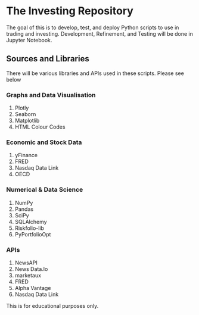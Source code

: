 # The Investing Repository
The goal of this is to develop, test, and deploy Python scripts to use in trading and investing.
Development, Refinement, and Testing will be done in Jupyter Notebook. 

## Sources and Libraries
There will be various libraries and APIs used in these scripts. Please see below

### Graphs and Data Visualisation
1. Plotly 
2. Seaborn
3. Matplotlib
4. HTML Colour Codes

### Economic and Stock Data
1. yFinance
2. FRED
3. Nasdaq Data Link
4. OECD

### Numerical & Data Science
1. NumPy
2. Pandas
3. SciPy
4. SQLAlchemy
5. Riskfolio-lib
6. PyPortfolioOpt

### APIs
1. NewsAPI
2. News Data.Io 
3. marketaux 
4. FRED 
5. Alpha Vantage 
6. Nasdaq Data Link





This is for educational purposes only.
